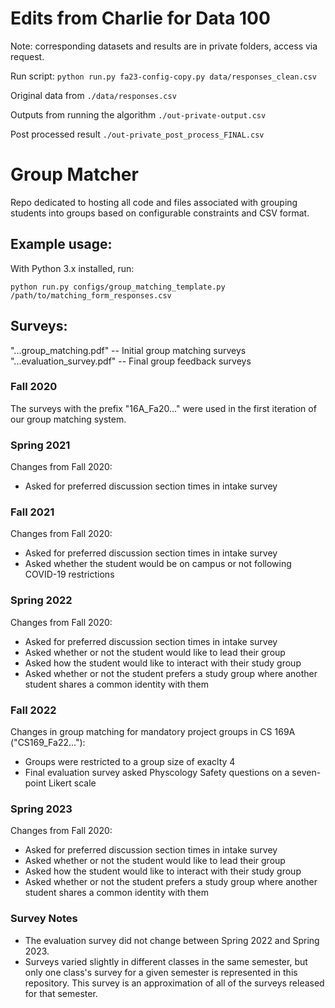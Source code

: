 # Edits from Charlie for Data 100
Note: corresponding datasets and results are in private folders, access via request.

Run script: `python run.py fa23-config-copy.py data/responses_clean.csv`

Original data from `./data/responses.csv`

Outputs from running the algorithm `./out-private-output.csv`

Post processed result `./out-private_post_process_FINAL.csv`



# Group Matcher
Repo dedicated to hosting all code and files associated with grouping students into groups based on configurable constraints and CSV format.

## Example usage:
With Python 3.x installed, run:

`python run.py configs/group_matching_template.py /path/to/matching_form_responses.csv`

## Surveys:
"...group_matching.pdf" -- Initial group matching surveys
"...evaluation_survey.pdf" -- Final group feedback surveys

### Fall 2020
The surveys with the prefix "16A_Fa20..." were used in the first iteration of our group matching system.

### Spring 2021
Changes from Fall 2020:
* Asked for preferred discussion section times in intake survey

### Fall 2021
Changes from Fall 2020:
* Asked for preferred discussion section times in intake survey
* Asked whether the student would be on campus or not following COVID-19 restrictions

### Spring 2022
Changes from Fall 2020:
* Asked for preferred discussion section times in intake survey
* Asked whether or not the student would like to lead their group
* Asked how the student would like to interact with their study group
* Asked whether or not the student prefers a study group where another student shares a common identity with them

### Fall 2022
Changes in group matching for mandatory project groups in CS 169A ("CS169_Fa22..."):
* Groups were restricted to a group size of exaclty 4
* Final evaluation survey asked Physcology Safety questions on a seven-point Likert scale

### Spring 2023
Changes from Fall 2020:
* Asked for preferred discussion section times in intake survey
* Asked whether or not the student would like to lead their group
* Asked how the student would like to interact with their study group
* Asked whether or not the student prefers a study group where another student shares a common identity with them

### Survey Notes
* The evaluation survey did not change between Spring 2022 and Spring 2023.
* Surveys varied slightly in different classes in the same semester, but only one class's survey for a given semester is represented in this repository. This survey is an approximation of all of the surveys released for that semester.
